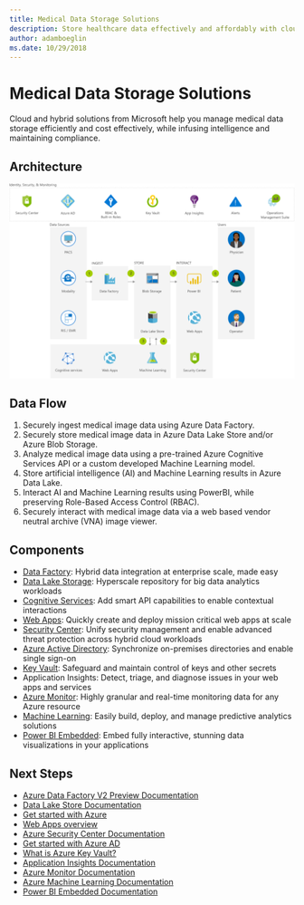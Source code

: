 ```yaml
---
title: Medical Data Storage Solutions 
description: Store healthcare data effectively and affordably with cloud-based solutions from Azure. Manage medical records with the highest level of built-in security.
author: adamboeglin
ms.date: 10/29/2018
---
```

# Medical Data Storage Solutions 
Cloud and hybrid solutions from Microsoft help you manage medical data storage efficiently and cost effectively, while infusing intelligence and maintaining compliance.

## Architecture
<img src="media/medical-data-storage.svg" alt='architecture diagram' />

## Data Flow
1. Securely ingest medical image data using Azure Data Factory.
1. Securely store medical image data in Azure Data Lake Store and/or Azure Blob Storage.
1. Analyze medical image data using a pre-trained Azure Cognitive Services API or a custom developed Machine Learning model.
1. Store artificial intelligence (AI) and Machine Learning results in Azure Data Lake.
1. Interact AI and Machine Learning results using PowerBI, while preserving Role-Based Access Control (RBAC).
1. Securely interact with medical image data via a web based vendor neutral archive (VNA) image viewer.

## Components
* [Data Factory](href="http://azure.microsoft.com/services/data-factory/): Hybrid data integration at enterprise scale, made easy
* [Data Lake Storage](href="http://azure.microsoft.com/services/storage/data-lake-storage/): Hyperscale repository for big data analytics workloads
* [Cognitive Services](href="http://azure.microsoft.com/services/cognitive-services/): Add smart API capabilities to enable contextual interactions
* [Web Apps](href="http://azure.microsoft.com/services/app-service/web/): Quickly create and deploy mission critical web apps at scale
* [Security Center](href="http://azure.microsoft.com/services/security-center/): Unify security management and enable advanced threat protection across hybrid cloud workloads
* [Azure Active Directory](href="http://azure.microsoft.com/services/active-directory/): Synchronize on-premises directories and enable single sign-on
* [Key Vault](href="http://azure.microsoft.com/services/key-vault/): Safeguard and maintain control of keys and other secrets
* Application Insights: Detect, triage, and diagnose issues in your web apps and services
* [Azure Monitor](href="http://azure.microsoft.com/services/monitor/): Highly granular and real-time monitoring data for any Azure resource
* [Machine Learning](https://docs.microsoft.comhref="http://azure.microsoft.com/azure/machine-learning/): Easily build, deploy, and manage predictive analytics solutions
* [Power BI Embedded](href="http://azure.microsoft.com/services/power-bi-embedded/): Embed fully interactive, stunning data visualizations in your applications

## Next Steps
* [Azure Data Factory V2 Preview Documentation](https://docs.microsoft.com/azure/data-factory/)
* [Data Lake Store Documentation](https://docs.microsoft.com/azure/data-lake-store/)
* [Get started with Azure](https://docs.microsoft.com/azure/#pivot=get-started)
* [Web Apps overview](https://docs.microsoft.com/azure/app-service/app-service-web-overview/)
* [Azure Security Center Documentation](https://docs.microsoft.com/azure/security-center/)
* [Get started with Azure AD](https://docs.microsoft.com/azure/active-directory/get-started-azure-ad/)
* [What is Azure Key Vault?](https://docs.microsoft.com/azure/key-vault/key-vault-overview/)
* [Application Insights Documentation](https://docs.microsoft.com/azure/application-insights/)
* [Azure Monitor Documentation](https://docs.microsoft.com/azure/monitoring-and-diagnostics/)
* [Azure Machine Learning Documentation](https://docs.microsoft.com/azure/machine-learning/)
* [Power BI Embedded Documentation](https://docs.microsoft.com/azure/power-bi-embedded/)